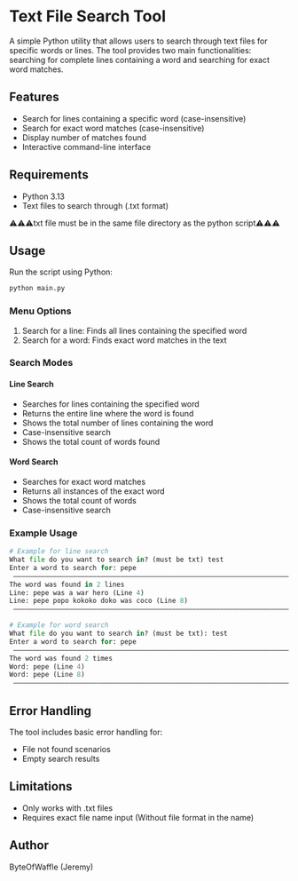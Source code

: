 # Text File Search Tool

A simple Python utility that allows users to search through text files for specific words or lines. The tool provides two main functionalities: searching for complete lines containing a word and searching for exact word matches.

## Features

- Search for lines containing a specific word (case-insensitive)
- Search for exact word matches (case-insensitive)
- Display number of matches found
- Interactive command-line interface

## Requirements

- Python 3.13
- Text files to search through (.txt format)
  
⚠️⚠️⚠️txt file must be in the same file directory as the python script⚠️⚠️⚠️


## Usage

Run the script using Python:

```bash
python main.py
```

### Menu Options

1. Search for a line: Finds all lines containing the specified word
2. Search for a word: Finds exact word matches in the text

### Search Modes

#### Line Search
- Searches for lines containing the specified word
- Returns the entire line where the word is found
- Shows the total number of lines containing the word
- Case-insensitive search
- Shows the total count of words found

#### Word Search
- Searches for exact word matches
- Returns all instances of the exact word
- Shows the total count of words
- Case-insensitive search

### Example Usage

```python
# Example for line search
What file do you want to search in? (must be txt) test
Enter a word to search for: pepe
 ————————————————————————————————————————————————————————————————————————————————————————————————————————————————————————
The word was found in 2 lines
Line: pepe was a war hero (Line 4)
Line: pepe popo kokoko doko was coco (Line 8)
 ————————————————————————————————————————————————————————————————————————————————————————————————————————————————————————

# Example for word search
What file do you want to search in? (must be txt): test
Enter a word to search for: pepe
 ————————————————————————————————————————————————————————————————————————————————————————————————————————————————————————
The word was found 2 times
Word: pepe (Line 4)
Word: pepe (Line 8)
 ————————————————————————————————————————————————————————————————————————————————————————————————————————————————————————
```



## Error Handling

The tool includes basic error handling for:
- File not found scenarios
- Empty search results

## Limitations

- Only works with .txt files
- Requires exact file name input (Without file format in the name)



## Author

ByteOfWaffle (Jeremy)


